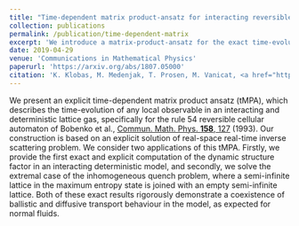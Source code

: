 ```yaml
---
title: "Time-dependent matrix product-ansatz for interacting reversible dynamics"
collection: publications
permalink: /publication/time-dependent-matrix
excerpt: 'We introduce a matrix-product-ansatz for the exact time-evolution of an integrable cellular automaton.'
date: 2019-04-29
venue: 'Communications in Mathematical Physics'
paperurl: 'https://arxiv.org/abs/1807.05000'
citation: 'K. Klobas, M. Medenjak, T. Prosen, M. Vanicat, <a href="https://doi.org/10.1007/s00220-019-03494-5"> Commun. Math. Phys. <b>371</b>, 651</a> (2019).'
---
```


We present an explicit time-dependent matrix product ansatz (tMPA), which describes the time-evolution of any local observable in an interacting and deterministic lattice gas, specifically for the rule 54 reversible cellular automaton of Bobenko et al., <a href="https://doi.org/10.1007/BF02097234"> Commun. Math. Phys. <b>158</b>, 127</a> (1993). Our construction is based on an explicit solution of real-space real-time inverse scattering problem. We consider two applications of this tMPA. Firstly, we provide the first exact and explicit computation of the dynamic structure factor in an interacting deterministic model, and secondly, we solve the extremal case of the inhomogeneous quench problem, where a semi-infinite lattice in the maximum entropy state is joined with an empty semi-infinite lattice. Both of these exact results rigorously demonstrate a coexistence of ballistic and diffusive transport behaviour in the model, as expected for normal fluids.

